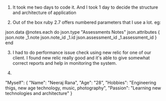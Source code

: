 1. It took me two days to code it. And I took 1 day to decide the structure and architecture of application

2. Out of the box ruby 2.7 offers numbered parameters that I use a lot.
eg: 

json.data @notes.each do
  json.type "Assessments Notes"
  json.attributes {
    json.note _1.note
    json.note_id _1.id
    json.assessment_id _1.assessment_id
   }
end

3. I had to do performance issue check using new relic for one of our client. I found new relic really good and it's able to give somewhat correct reports and help in monitoring the system.

4. 
"Myself": {
 "Name": "Neeraj Rana",
 "Age": "28",
 "Hobbies": "Engineering thigs, new age technology, music, photography",
 "Passion": "Learning new technologies and architecture"
}
